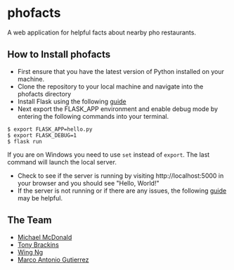 # phofacts
A web application for helpful facts about nearby pho restaurants.

## How to Install phofacts
- First ensure that you have the latest version of Python installed on your machine.
- Clone the repository to your local machine and navigate into the phofacts directory
- Install Flask using the following [guide](http://flask.pocoo.org/docs/0.12/installation/#installation)
- Next export the FLASK_APP environment and enable debug mode by entering the following commands into your terminal.
```
$ export FLASK_APP=hello.py
$ export FLASK_DEBUG=1
$ flask run
```
If you are on Windows you need to use `set` instead of `export`.
The last command will launch the local server.
- Check to see if the server is running by visiting http://localhost:5000 in your browser and you should see "Hello, World!"
- If the server is not running or if there are any issues, the following [guide](http://flask.pocoo.org/docs/0.12/quickstart/#quickstart) may be helpful.

## The Team
- [Michael McDonald](https://github.com/miker-mcd)
- [Tony Brackins](https://github.com/mrbrackins)
- [Wing Ng](https://github.com/citrusapple)
- [Marco Antonio Gutierrez](https://github.com/MarcoGutierrez)
